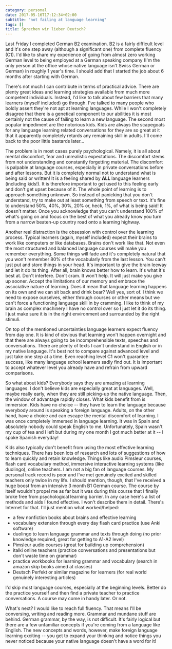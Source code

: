 ```yaml
---
category: personal
date: 2017-05-16T17:12:34+02:00
subtitle: "not failing at language learning"
tags: []
title: Sprechen wir lieber Deutsch?
---
```


Last Friday I completed German B2 examination. B2 is a fairly difficult level and it's one step away (although a significant one) from complete fluency (C1). I'd like to share my experience of going from almost zero working German level to being employed at a German speaking company (I'm the only person at the office whose native language isn't Swiss German or German) in roughly 1 year's time. I should add that I started the job about 6 months after starting with German.

There's not much I can contribute in terms of practical advice. There are plenty great ideas and learning strategies available from much more competent individuals. Instead, I'd like to talk about few barriers that many learners (myself included) go through. I've talked to many people who boldly assert they're not apt at learning languages. While I won't completely disagree that there is a genetical component to our abilities it is most certainly not the cause of failing to learn a new language. The second most popular impediment are the notorious kids. Kids are always the scapegoats for any language learning related conversations for they are so great at it that it apparently completely retards any remaining skill in adults. I'll come back to the poor little bastards later...

The problem is in most cases purely psychological. Namely, it is all about mental discomfort, fear and unrealistic expectations. The discomfort stems from not understanding and constantly forgetting material. The discomfort is palpable at language courses, especially in private conversations before and after lessons. But it is completely normal not to understand what is being said or written! It is a feeling shared by **ALL** language learners (including kids!). It is therefore important to get used to this feeling early and don't get upset because of it. The whole point of learning is to approach something unknown. So instead of panicking that you don't understand, try to make out at least something from speech or text. It's fine to understand 50%, 40%, 30%, 20% or, heck, 1%, of what is being said! It doesn't matter. Once you acknowledge that you can't understand 100% of what's going on and focus on the best of what you already know you turn from a narrow beaten-up country road onto a learning highway.

Another real distraction is the obsession with control over the learning process. Typical learners (again, myself included) expect their brains to work like computers or like databases. Brains don't work like that. Not even the most structured and balanced language courses will make you remember everything. Some things will fade and it's completely natural that you won't remember 80% of the vocabularly from the last lesson. You can't just put and store things in your head. It's important to give the brain leeway and let it do its thing. After all, brain knows better how to learn. It's what it's best at. Don't interfere. Don't cram. It won't help. It will just make you give up sooner. Accept the limitations of our memory and embrace the associative nature of learning. Does it mean that language learning happens on its own and we can sit back and drink bear? Well yes, sort of. I think we need to expose ourselves, either through courses or other means but we can't force a functioning language skill in by cramming. I like to think of my brain as complex machinery I have no control over so I just let it do its thing. I just make sure it is in the right environment and surrounded by the right stimuli.

On top of the mentioned uncertainties language learners expect fluency from day one. It is kind of obvious that learning won't happen overnight and that there are always going to be incomprehensible texts, speeches and conversations. There are plenty of texts I can't understand in English or in my native language. It's best not to compare against advanced level and just take one step at a time. Even reaching level C1 won't guarantee success, like many language school learners sadly find out. It is important to accept whatever level you already have and refrain from upward comparisons.

So what about kids? Everybody says they are amazing at learning languages. I don't believe kids are especially great at languages. Well, maybe really early, when they are still picking-up the native language. Then, the window of advantage rapidly closes. What kids benefit from is immersion. Kids have no choice -- they have to learn the language because everybody around is speaking a foreign language. Adults, on the other hand, have a choice and can escape the mental discomfort of learning. I was once completely immersed in language learning. It was in Spain and absolutely nobody could speak English to me. Unfortunately, Spain wasn't my cup of tea and I left but during my one month I got much better at it -- I spoke Spanish everyday!

Kids also typically don't benefit from using the most effective learning techniques. There has been lots of research and lots of suggestions of how to learn quickly and retain knowledge. Things like audio Pimsleur courses, flash card vocabulary method, immersive interactive learning systems (like duolingo), online teachers. I am not a big fan of language courses. My personal track record is poor and I've met genuinely excited and skilled teachers only twice in my life. I should mention, though, that I've received a huge boost from an intensive 3 month B1 German course. The course by itself wouldn't propel me as far but it was during this course that I finally broke free from psychological learning barrier. In any case here's a list of methods and aids I found effective. I won't describe them in detail. There's Internet for that. I'll just mention what worked/helped:

 * a few nonfiction books about brains and effective learning
 * vocabulary extension through every day flash card practice (use Anki software)
 * duolingo to learn language grammar and texts through doing (no prior knowledge required, great for getting to A1-A2 level)
 * Pimsleur audio courses (great for building up comprehension)
 * italki online teachers (practice conversations and presentations but don't waste time on grammar)
 * practice workbooks for learning grammar and vocabulary (search in amazon skip books aimed at classes)
 * Deutsch Perfekt or similar magazine for learners (for real world genuinely interesting articles)

 I'd skip most language courses, especially at the beginning levels. Better do the practice yourself and then find a private teacher to practice conversations. A course may come in handy later. Or not.

 What's next? I would like to reach full fluency. That means I'll be conversing, writing and reading more. Grammar and  mundane stuff are behind. German grammar, by the way, is not difficult. It's fairly logical but there are a few unfamiliar concepts if you're coming from a language like English. The new concepts and words, however, make foreign language learning exciting -- you get to expand your thinking and notice things you never noticed because your native language doesn't have a word for it!